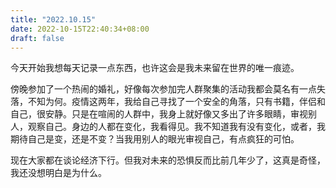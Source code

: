 ```yaml
---
title: "2022.10.15"
date: 2022-10-15T22:40:34+08:00
draft: false
---
```


今天开始我想每天记录一点东西，也许这会是我未来留在世界的唯一痕迹。

傍晚参加了一个热闹的婚礼，好像每次参加完人群聚集的活动我都会莫名有一点失落，不知为何。疫情这两年，我给自己寻找了一个安全的角落，只有书籍，伴侣和自己，很安静。只是在喧闹的人群中，我身上就好像又多出了许多眼睛，审视别人，观察自己。身边的人都在变化，我看得见。我不知道我有没有变化，或者，我期待自己是变，还是不变？当我用别人的眼光审视自己，有点疯狂的可怕。

现在大家都在谈论经济下行。但我对未来的恐惧反而比前几年少了，这真是奇怪，我还没想明白是为什么。